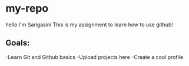 # my-repo
hello I'm Sarigasini
This is my assignment to learn how to use github!
## Goals:
-Learn Git and Github basics
-Upload projects here
-Create a cool profile
